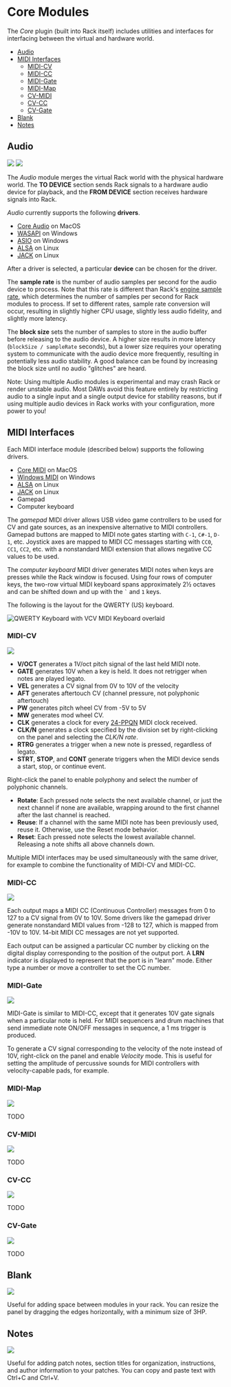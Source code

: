 # Core Modules

The *Core* plugin (built into Rack itself) includes utilities and interfaces for interfacing between the virtual and hardware world.

- [Audio](#audio)
- [MIDI Interfaces](#midi-interfaces)
	- [MIDI-CV](#midi-cv)
	- [MIDI-CC](#midi-cc)
	- [MIDI-Gate](#midi-gate)
	- [MIDI-Map](#midi-map)
	- [CV-MIDI](#cv-midi)
	- [CV-CC](#cv-cc)
	- [CV-Gate](#cv-gate)
- [Blank](#blank)
- [Notes](#notes)


## Audio
<img class="module-screenshot" src="https://vcvrack.com/screenshots/Core/AudioInterface.png">
<img class="module-screenshot" src="https://vcvrack.com/screenshots/Core/AudioInterface16.png">

The *Audio* module merges the virtual Rack world with the physical hardware world.
The **TO DEVICE** section sends Rack signals to a hardware audio device for playback, and the **FROM DEVICE** section receives hardware signals into Rack.

*Audio* currently supports the following **drivers**.
- [Core Audio](https://developer.apple.com/library/content/documentation/MusicAudio/Conceptual/CoreAudioOverview/WhatisCoreAudio/WhatisCoreAudio.html) on MacOS
- [WASAPI](https://msdn.microsoft.com/en-us/library/windows/desktop/dd371455%28v=vs.85%29.aspx) on Windows
- [ASIO](https://en.wikipedia.org/wiki/Audio_Stream_Input/Output) on Windows
- [ALSA](http://alsa-project.org/main/index.php/Main_Page) on Linux
- [JACK](http://www.jackaudio.org/) on Linux

After a driver is selected, a particular **device** can be chosen for the driver.

The **sample rate** is the number of audio samples per second for the audio device to process.
Note that this rate is different than Rack's [engine sample rate](https://vcvrack.com/manual/MenuBar.html#sample-rate), which determines the number of samples per second for Rack modules to process.
If set to different rates, sample rate conversion will occur, resulting in slightly higher CPU usage, slightly less audio fidelity, and slightly more latency.

The **block size** sets the number of samples to store in the audio buffer before releasing to the audio device.
A higher size results in more latency (`blockSize / sampleRate` seconds), but a lower size requires your operating system to communicate with the audio device more frequently, resulting in potentially less audio stability.
A good balance can be found by increasing the block size until no audio "glitches" are heard.

Note: Using multiple Audio modules is experimental and may crash Rack or render unstable audio.
Most DAWs avoid this feature entirely by restricting audio to a single input and a single output device for stability reasons, but if using multiple audio devices in Rack works with your configuration, more power to you!


<a id="MIDI"></a>
## MIDI Interfaces

Each MIDI interface module (described below) supports the following drivers.
- [Core MIDI](https://developer.apple.com/documentation/coremidi?language=objc) on MacOS
- [Windows MIDI](https://docs.microsoft.com/en-us/windows/desktop/Multimedia/midi-functions) on Windows
- [ALSA](http://alsa-project.org/main/index.php/Main_Page) on Linux
- [JACK](http://www.jackaudio.org/) on Linux
- Gamepad
- Computer keyboard

The *gamepad* MIDI driver allows USB video game controllers to be used for CV and gate sources, as an inexpensive alternative to MIDI controllers.
Gamepad buttons are mapped to MIDI note gates starting with `C-1`, `C#-1`, `D-1`, etc.
Joystick axes are mapped to MIDI CC messages starting with `CC0`, `CC1`, `CC2`, etc. with a nonstandard MIDI extension that allows negative CC values to be used.

The *computer keyboard* MIDI driver generates MIDI notes when keys are presses while the Rack window is focused.
Using four rows of computer keys, the two-row virtual MIDI keyboard spans approximately 2½ octaves and can be shifted down and up with the `` ` `` and `1` keys.

The following is the layout for the QWERTY (US) keyboard.

![QWERTY Keyboard with VCV MIDI Keyboard overlaid](images/qwerty.png)


### MIDI-CV
<img class="module-screenshot" src="https://vcvrack.com/screenshots/Core/MIDIToCVInterface.png">

- **V/OCT** generates a 1V/oct pitch signal of the last held MIDI note.
- **GATE** generates 10V when a key is held. It does not retrigger when notes are played legato.
- **VEL** generates a CV signal from 0V to 10V of the velocity
- **AFT** generates aftertouch CV (channel pressure, not polyphonic aftertouch)
- **PW** generates pitch wheel CV from -5V to 5V
- **MW** generates mod wheel CV.
- **CLK** generates a clock for every [24-PPQN](https://en.wikipedia.org/wiki/Pulses_per_quarter_note) MIDI clock received.
- **CLK/N** generates a clock specified by the division set by right-clicking on the panel and selecting the *CLK/N rate*.
- **RTRG** generates a trigger when a new note is pressed, regardless of legato.
- **STRT**, **STOP**, and **CONT** generate triggers when the MIDI device sends a start, stop, or continue event.

Right-click the panel to enable polyphony and select the number of polyphonic channels.

- **Rotate**: Each pressed note selects the next available channel, or just the next channel if none are available, wrapping around to the first channel after the last channel is reached.
- **Reuse**: If a channel with the same MIDI note has been previously used, reuse it. Otherwise, use the Reset mode behavior.
- **Reset**: Each pressed note selects the lowest available channel. Releasing a note shifts all above channels down.

Multiple MIDI interfaces may be used simultaneously with the same driver, for example to combine the functionality of MIDI-CV and MIDI-CC.


### MIDI-CC
<img class="module-screenshot" src="https://vcvrack.com/screenshots/Core/MIDICCToCVInterface.png">

Each output maps a MIDI CC (Continuous Controller) messages from 0 to 127 to a CV signal from 0V to 10V.
Some drivers like the gamepad driver generate nonstandard MIDI values from -128 to 127, which is mapped from -10V to 10V.
14-bit MIDI CC messages are not yet supported.

Each output can be assigned a particular CC number by clicking on the digital display corresponding to the position of the output port.
A **LRN** indicator is displayed to represent that the port is in "learn" mode.
Either type a number or move a controller to set the CC number.


### MIDI-Gate
<img class="module-screenshot" src="https://vcvrack.com/screenshots/Core/MIDITriggerToCVInterface.png">

MIDI-Gate is similar to MIDI-CC, except that it generates 10V gate signals when a particular note is held.
For MIDI sequencers and drum machines that send immediate note ON/OFF messages in sequence, a 1 ms trigger is produced.

To generate a CV signal corresponding to the velocity of the note instead of 10V, right-click on the panel and enable *Velocity* mode.
This is useful for setting the amplitude of percussive sounds for MIDI controllers with velocity-capable pads, for example.


### MIDI-Map
<img class="module-screenshot" src="https://vcvrack.com/screenshots/Core/MIDI-Map.png">

TODO

### CV-MIDI
<img class="module-screenshot" src="https://vcvrack.com/screenshots/Core/CV-MIDI.png">

TODO

### CV-CC
<img class="module-screenshot" src="https://vcvrack.com/screenshots/Core/CV-CC.png">

TODO

### CV-Gate
<img class="module-screenshot" src="https://vcvrack.com/screenshots/Core/CV-Gate.png">

TODO

## Blank
<img class="module-screenshot" src="https://vcvrack.com/screenshots/Core/Blank.png">

Useful for adding space between modules in your rack.
You can resize the panel by dragging the edges horizontally, with a minimum size of 3HP.


## Notes
<img class="module-screenshot" src="https://vcvrack.com/screenshots/Core/Notes.png">

Useful for adding patch notes, section titles for organization, instructions, and author information to your patches.
You can copy and paste text with Ctrl+C and Ctrl+V.
